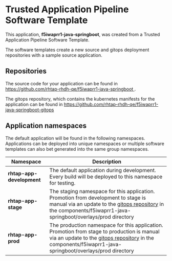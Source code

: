 # Trusted Application Pipeline Software Template

This application, **f5iwaprr1-java-springboot**, was created from a Trusted Application Pipeline Software Template.

The software templates create a new source and gitops deployment repositories with a sample source application. 

## Repositories

The source code for your application can be found in [https://github.com/rhtap-rhdh-qe/f5iwaprr1-java-springboot ](https://github.com/rhtap-rhdh-qe/f5iwaprr1-java-springboot ).
 
The gitops repository, which contains the kubernetes manifests for the application can be found in 
[https://github.com/rhtap-rhdh-qe/f5iwaprr1-java-springboot-gitops ](https://github.com/rhtap-rhdh-qe/f5iwaprr1-java-springboot-gitops ) 

## Application namespaces 

The default application will be found in the following namespaces. Applications can be deployed into unique namespaces or multiple software templates can also bet generated into the same group namespaces.  

|  Namespace   |  Description   |  
| -------- | -------- |   
| **rhtap-app-development** | The default application during development. Every build will be deployed to this namespace for testing. | 
| **rhtap-app-stage** | The staging namespace for this application. Promotion from development to stage is manual via an update to the [gitops repository](https://github.com/rhtap-rhdh-qe/f5iwaprr1-java-springboot-gitops ) in the components/f5iwaprr1-java-springboot/overlays/prod directory |  
| **rhtap-app-prod** | The production namespace for this application. Promotion from stage to production is manual via an update to the [gitops repository](https://github.com/rhtap-rhdh-qe/f5iwaprr1-java-springboot-gitops ) in the components/f5iwaprr1-java-springboot/overlays/prod directory | 